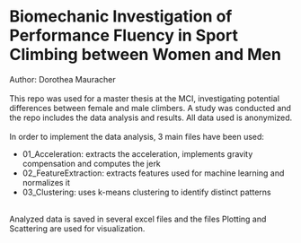 # Biomechanic Investigation of Performance Fluency in Sport Climbing between Women and Men
Author: Dorothea Mauracher <br>
<br>
This repo was used for a master thesis at the MCI, investigating potential differences between female and male climbers. A study was conducted and the repo includes the data analysis and results. All data used is anonymized. <br>
<br>
In order to implement the data analysis, 3 main files have been used:
* 01_Acceleration: extracts the acceleration, implements gravity compensation and computes the jerk
* 02_FeatureExtraction: extracts features used for machine learning and normalizes it
* 03_Clustering: uses k-means clustering to identify distinct patterns
<br>
Analyzed data is saved in several excel files and the files Plotting and Scattering are used for visualization.
